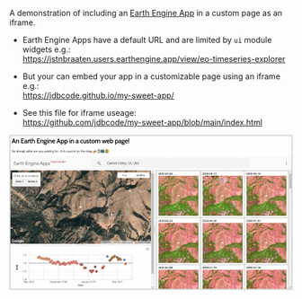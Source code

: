 A demonstration of including an [Earth Engine App](https://www.earthengine.app/) in a custom page as an iframe.

- Earth Engine Apps have a default URL and are limited by `ui` module widgets e.g.:<br>
https://jstnbraaten.users.earthengine.app/view/eo-timeseries-explorer

- But your can embed your app in a customizable page using an iframe e.g.:<br>
https://jdbcode.github.io/my-sweet-app/

- See this file for iframe useage:<br>
https://github.com/jdbcode/my-sweet-app/blob/main/index.html

![](custom_page_w_ee_app.png)
